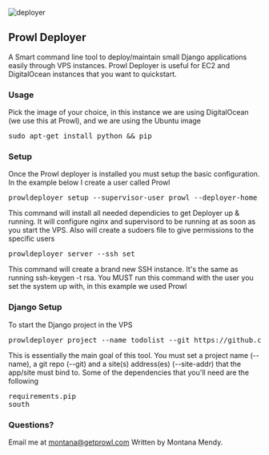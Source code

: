 ![deployer](http://www.getprowl.com/images/deployer.png)

## Prowl Deployer

A Smart command line tool to deploy/maintain small Django applications easily through VPS instances. Prowl Deployer is useful for EC2 and DigitalOcean instances that you want to quickstart.

### Usage

Pick the image of your choice, in this instance we are using DigitalOcean (we use this at Prowl), and we are using the Ubuntu image

<pre>sudo apt-get install python && pip</pre>

### Setup

Once the Prowl deployer is installed you must setup the basic configuration. In the example below I create a user called Prowl

   <pre>prowldeployer setup --supervisor-user prowl --deployer-home /home/prowl --install all</pre>

This command will install all needed dependicies to get Deployer up & running. It will configure nginx and supervisord to be running at as soon as you start the VPS. Also will create a sudoers file to give permissions to the specific users

   <pre>prowldeployer server --ssh set</pre>

This command will create a brand new SSH instance. It's the same as running ssh-keygen -t rsa. You MUST run this command with the user you set the system up with, in this example we used Prowl

### Django Setup

To start the Django project in the VPS 

   <pre>prowldeployer project --name todolist --git https://github.com/Montana/prowldeployer --site-addr "http://www.github.com/Montana/prowldeployer" --install</pre>

This is essentially the main goal of this tool. You must set a project name (--name), a git repo (--git) and a site(s) address(es) (--site-addr) that the app/site must bind to. Some of the dependencies that you'll need are the following 

<pre>requirements.pip
south
</pre>

### Questions?

Email me at montana@getprowl.com Written by Montana Mendy.
